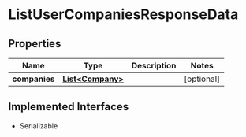 

# ListUserCompaniesResponseData


## Properties

Name | Type | Description | Notes
------------ | ------------- | ------------- | -------------
**companies** | [**List&lt;Company&gt;**](Company.md) |  |  [optional]


## Implemented Interfaces

* Serializable


